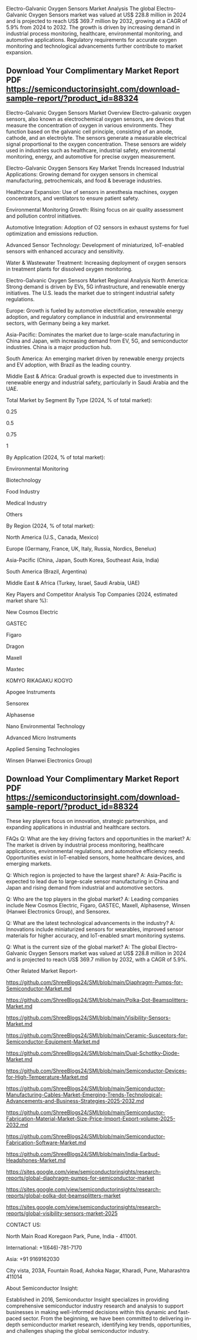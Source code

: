 Electro-Galvanic Oxygen Sensors Market Analysis
The global Electro-Galvanic Oxygen Sensors market was valued at US$ 228.8 million in 2024 and is projected to reach US$ 369.7 million by 2032, growing at a CAGR of 5.9% from 2024 to 2032. The growth is driven by increasing demand in industrial process monitoring, healthcare, environmental monitoring, and automotive applications. Regulatory requirements for accurate oxygen monitoring and technological advancements further contribute to market expansion.

## Download Your Complimentary Market  Report PDF https://semiconductorinsight.com/download-sample-report/?product_id=88324 

Electro-Galvanic Oxygen Sensors Market Overview
Electro-galvanic oxygen sensors, also known as electrochemical oxygen sensors, are devices that measure the concentration of oxygen in various environments. They function based on the galvanic cell principle, consisting of an anode, cathode, and an electrolyte. The sensors generate a measurable electrical signal proportional to the oxygen concentration. These sensors are widely used in industries such as healthcare, industrial safety, environmental monitoring, energy, and automotive for precise oxygen measurement.

Electro-Galvanic Oxygen Sensors Key Market Trends
Increased Industrial Applications: Growing demand for oxygen sensors in chemical manufacturing, petrochemicals, and food & beverage industries.

Healthcare Expansion: Use of sensors in anesthesia machines, oxygen concentrators, and ventilators to ensure patient safety.

Environmental Monitoring Growth: Rising focus on air quality assessment and pollution control initiatives.

Automotive Integration: Adoption of O2 sensors in exhaust systems for fuel optimization and emissions reduction.

Advanced Sensor Technology: Development of miniaturized, IoT-enabled sensors with enhanced accuracy and sensitivity.

Water & Wastewater Treatment: Increasing deployment of oxygen sensors in treatment plants for dissolved oxygen monitoring.

Electro-Galvanic Oxygen Sensors Market Regional Analysis
North America:
Strong demand is driven by EVs, 5G infrastructure, and renewable energy initiatives. The U.S. leads the market due to stringent industrial safety regulations.

Europe:
Growth is fueled by automotive electrification, renewable energy adoption, and regulatory compliance in industrial and environmental sectors, with Germany being a key market.

Asia-Pacific:
Dominates the market due to large-scale manufacturing in China and Japan, with increasing demand from EV, 5G, and semiconductor industries. China is a major production hub.

South America:
An emerging market driven by renewable energy projects and EV adoption, with Brazil as the leading country.

Middle East & Africa:
Gradual growth is expected due to investments in renewable energy and industrial safety, particularly in Saudi Arabia and the UAE.

Total Market by Segment
By Type (2024, % of total market):

0.25

0.5

0.75

1

By Application (2024, % of total market):

Environmental Monitoring

Biotechnology

Food Industry

Medical Industry

Others

By Region (2024, % of total market):

North America (U.S., Canada, Mexico)

Europe (Germany, France, UK, Italy, Russia, Nordics, Benelux)

Asia-Pacific (China, Japan, South Korea, Southeast Asia, India)

South America (Brazil, Argentina)

Middle East & Africa (Turkey, Israel, Saudi Arabia, UAE)

Key Players and Competitor Analysis
Top Companies (2024, estimated market share %):

New Cosmos Electric

GASTEC

Figaro

Dragon

Maxell

Maxtec

KOMYO RIKAGAKU KOGYO

Apogee Instruments

Sensorex

Alphasense

Nano Environmental Technology

Advanced Micro Instruments

Applied Sensing Technologies

Winsen (Hanwei Electronics Group)


## Download Your Complimentary Market  Report PDF https://semiconductorinsight.com/download-sample-report/?product_id=88324 

These key players focus on innovation, strategic partnerships, and expanding applications in industrial and healthcare sectors.

FAQs
Q: What are the key driving factors and opportunities in the market?
A: The market is driven by industrial process monitoring, healthcare applications, environmental regulations, and automotive efficiency needs. Opportunities exist in IoT-enabled sensors, home healthcare devices, and emerging markets.


Q: Which region is projected to have the largest share?
A: Asia-Pacific is expected to lead due to large-scale sensor manufacturing in China and Japan and rising demand from industrial and automotive sectors.


Q: Who are the top players in the global market?
A: Leading companies include New Cosmos Electric, Figaro, GASTEC, Maxell, Alphasense, Winsen (Hanwei Electronics Group), and Sensorex.


Q: What are the latest technological advancements in the industry?
A: Innovations include miniaturized sensors for wearables, improved sensor materials for higher accuracy, and IoT-enabled smart monitoring systems.


Q: What is the current size of the global market?
A: The global Electro-Galvanic Oxygen Sensors market was valued at US$ 228.8 million in 2024 and is projected to reach US$ 369.7 million by 2032, with a CAGR of 5.9%.

Other Related Market Report-


https://github.com/ShreeBlogs24/SMI/blob/main/Diaphragm-Pumps-for-Semiconductor-Market.md


https://github.com/ShreeBlogs24/SMI/blob/main/Polka-Dot-Beamsplitters-Market.md


https://github.com/ShreeBlogs24/SMI/blob/main/Visibility-Sensors-Market.md


https://github.com/ShreeBlogs24/SMI/blob/main/Ceramic-Susceptors-for-Semiconductor-Equipment-Market.md


https://github.com/ShreeBlogs24/SMI/blob/main/Dual-Schottky-Diode-Market.md


https://github.com/ShreeBlogs24/SMI/blob/main/Semiconductor-Devices-for-High-Temperature-Market.md


https://github.com/ShreeBlogs24/SMI/blob/main/Semiconductor-Manufacturing-Cables-Market-Emerging-Trends-Technological-Advancements-and-Business-Strategies-2025-2032.md


https://github.com/ShreeBlogs24/SMI/blob/main/Semiconductor-Fabrication-Material-Market-Size-Price-Import-Export-volume-2025-2032.md


https://github.com/ShreeBlogs24/SMI/blob/main/Semiconductor-Fabrication-Software-Market.md


https://github.com/ShreeBlogs24/SMI/blob/main/India-Earbud-Headphones-Market.md


https://sites.google.com/view/semiconductorinsights/research-reports/global-diaphragm-pumps-for-semiconductor-market


https://sites.google.com/view/semiconductorinsights/research-reports/global-polka-dot-beamsplitters-market


https://sites.google.com/view/semiconductorinsights/research-reports/global-visibility-sensors-market-2025


CONTACT US:

North Main Road Koregaon Park, Pune, India - 411001.

International: +1(646)-781-7170

Asia: +91 9169162030


City vista, 203A, Fountain Road, Ashoka Nagar, Kharadi, Pune, Maharashtra 411014


About Semiconductor Insight:

Established in 2016, Semiconductor Insight specializes in providing comprehensive semiconductor industry research and analysis to support businesses in making well-informed decisions within this dynamic and fast-paced sector. From the beginning, we have been committed to delivering in-depth semiconductor market research, identifying key trends, opportunities, and challenges shaping the global semiconductor industry. 


